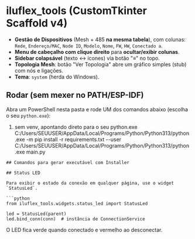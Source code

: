 # iluflex_tools (CustomTkinter Scaffold v4)

- **Gestão de Dispositivos** (Mesh + 485 **na mesma tabela**), com colunas:
  `Rede`, `Endereço/MAC`, `Node ID`, `Modelo`, `Nome`, `FW`, `HW`, `Conectado a`.
- **Menu de cabeçalho com clique direito** para **ocultar/exibir colunas**.
- **Sidebar colapsável** (texto ↔ ícones) via botão "≡" no topo.
- **Topologia Mesh**: botão "Ver Topologia" abre um gráfico simples (stub) com nós e ligações.
- **Tema**: `system` (herda do Windows).

## Rodar (sem mexer no PATH/ESP-IDF)
Abra um PowerShell nesta pasta e rode UM dos comandos abaixo (escolha o seu `python.exe`):

1) sem venv, apontando direto para o seu python.exe
C:/Users/SEUUSER/AppData/Local/Programs/Python/Python313/python.exe -m pip install -r requirements.txt --user
C:/Users/SEUUSER/AppData/Local/Programs/Python/Python313/python.exe main.py
```
## Comandos para gerar executável com Installer

## Status LED

Para exibir o estado da conexão em qualquer página, use o widget `StatusLed`.

```python
from iluflex_tools.widgets.status_led import StatusLed

led = StatusLed(parent)
led.bind_conn(conn)  # instância de ConnectionService
```

O LED fica verde quando conectado e vermelho ao desconectar.

